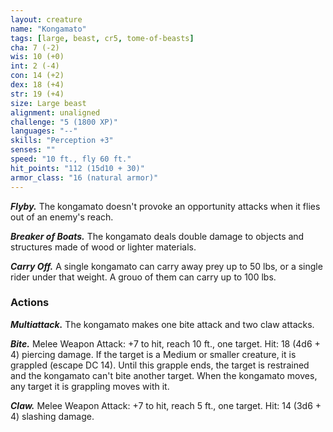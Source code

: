 ```yaml
---
layout: creature
name: "Kongamato"
tags: [large, beast, cr5, tome-of-beasts]
cha: 7 (-2)
wis: 10 (+0)
int: 2 (-4)
con: 14 (+2)
dex: 18 (+4)
str: 19 (+4)
size: Large beast
alignment: unaligned
challenge: "5 (1800 XP)"
languages: "--"
skills: "Perception +3"
senses: ""
speed: "10 ft., fly 60 ft."
hit_points: "112 (15d10 + 30)"
armor_class: "16 (natural armor)"
---
```


***Flyby.*** The kongamato doesn't provoke an opportunity attacks when it flies out of an enemy's reach.

***Breaker of Boats.*** The kongamato deals double damage to objects and structures made of wood or lighter materials.

***Carry Off.*** A single kongamato can carry away prey up to 50 lbs, or a single rider under that weight. A grouo of them can carry up to 100 lbs.

### Actions

***Multiattack.*** The kongamato makes one bite attack and two claw attacks.

***Bite.*** Melee Weapon Attack: +7 to hit, reach 10 ft., one target. Hit: 18 (4d6 + 4) piercing damage. If the target is a Medium or smaller creature, it is grappled (escape DC 14). Until this grapple ends, the target is restrained and the kongamato can't bite another target. When the kongamato moves, any target it is grappling moves with it.

***Claw.*** Melee Weapon Attack: +7 to hit, reach 5 ft., one target. Hit: 14 (3d6 + 4) slashing damage.

